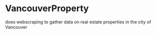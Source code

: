 # VancouverProperty
does webscraping to gather data on real estate properties in the city of Vancouver
